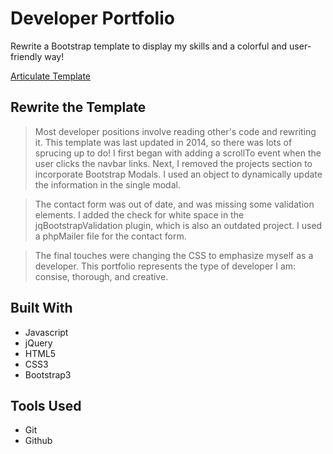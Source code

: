 # Developer Portfolio

Rewrite a Bootstrap template to display my skills and a colorful and user-friendly way!

[Articulate Template](https://wrapbootstrap.com/theme/articulate-resume-portfolio-WB0N5LC7P)


## Rewrite the Template

>Most developer positions involve reading other's code and rewriting it. This template was last updated in 2014, so there was lots of sprucing up to do! I first began with adding a scrollTo event when the user clicks the navbar links. Next, I removed the projects section to incorporate Bootstrap Modals. I used an object to dynamically update the information in the single modal. 

>The contact form was out of date, and was missing some validation elements. I added the check for white space in the jqBootstrapValidation plugin, which is also an outdated project. I used a phpMailer file for the contact form. 

>The final touches were changing the CSS to emphasize myself as a developer. This portfolio represents the type of developer I am: consise, thorough, and creative. 

## Built With

* Javascript
* jQuery
* HTML5
* CSS3
* Bootstrap3


## Tools Used

* Git
* Github





